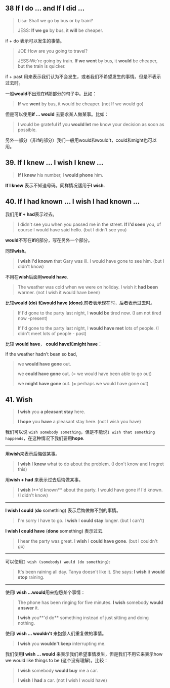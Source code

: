 ## 38 If I do ... and If I did ...

> Lisa: Shall we go by bus or by train?
>
> JESS: **If we go** by bus, it **will** be cheaper.

if + do 表示可以发生的事情。

> JOE:How are you going to travel?
>
> JESS:We're going by train. **If we went** by bus, it **would** be cheaper, but the train is quicker.

if + past 用来表示我们认为不会发生，或者我们不希望发生的事情。但是不表示过去时。



一般**would**不出现在**if**那部分的句子中。比如：

> **If** we **went** by bus, it would be cheaper. (not If we would go)

但是可以使用**if ... would** 去要求某人做某事。比如：

> I would be grateful **if** you **would let** me know your decision as soon as possible.



另外一部分（非if的部分）我们一般用would和would't，could和might也可以用。



## 39. If I knew ... I wish I knew ...

> **If I knew** his number, I **would phone** him.

**If I knew**  表示不知道号码。同样情况适用于**I wish**.



## 40. If I had known ...   I wish I had known ...

我们用**If + had**表示过去。

> I didn't see you when you passed me in the street. **If I'd seen** you, of course I would have said hello. (but I didn't see you)

**would**不写在**if**的部分，写在另外一个部分。

同理**wish**。

> I **wish I'd known**  that Gary was ill. I would have gone to see him. (but I didn't know)

不用在**wish**后面用**would have**.

> The weather was cold when we were on holiday. I wish it **had been** warmer. (not I wish it would have been)

比较**would (do)** 和**would have (done)**.前者表示现在时，后者表示过去时。

> If I'd gone to the party last night, I **would be** tired now. (I am not tired now -present)
>
> If I'd gone to the party last night, I **would have met** lots of people. (I didn't meet lots of people - past)

比较 **would have**， **could have**和**might have**：

If the weather hadn't bean so bad,

> we **would have gone** out.
>
> we **could have gone** out. (= we would have been able to go out)
>
> we **might have gone** out. (= perhaps we would have gone out)



## 41. Wish

> **I wish** you **a pleasant stay** here.
>
> **I hope** you **have** a pleasant stay here. (not I wish you have)

我们可以说 `wish somebody something`，但是不能说`I wish that something happends`，在这种情况下我们要用**hope**.

---

用**wish**来表示后悔做某事。

> I **wish** I **knew** what to do about the problem. (I don't know and I regret this)

用**wish + had** 来表示过去后悔做某事。

> I **wish** I**'d known** about the party. I would have gone if I'd known. (I didn't know)

---

**I wish I could** (**do** something)  表示后悔做做不到的事情。

> I'm sorry I have to go. I **wish** I **could stay** longer. (but I can't)

**I wish I could have** (**done** something) 表示过去.

> I hear the party was great. I **wish** I **could have gone**. (but I couldn't go)

---

可以使用`I wish (somebody) would (do something)`:

> It's been raining all day. Tanya doesn't like it. She says: **I wish** it **would stop** raining.

---

使用**I wish ...would**用来抱怨某个事情：

> The phone has been ringing for five minutes. **I wish** somebody **would answer** it.
>
> **I wish** you**'d do** something instead of just sitting and doing nothing.

使用**I wish ... wouldn't** 来抱怨人们重复做的事情。

> **I wish** you **wouldn't keep** interrupting me.

我们使用**I wish ...  would** 来表示我们希望事情发生，但是我们不用它来表示how we would like things to be (这个没有理解)。比较：

> I **wish** somebody **would buy** me a car.
>
> I **wish** I **had** a car. (not I wish I would have)